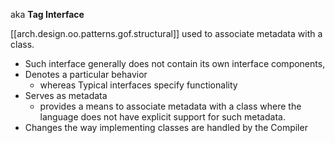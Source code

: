 
aka **Tag Interface**

[[arch.design.oo.patterns.gof.structural]] used to associate metadata with a class.

- Such interface generally does not contain its own interface components,
- Denotes a particular behavior
  - whereas Typical interfaces specify functionality
- Serves as metadata
  - provides a means to associate metadata with a class where the language does not have explicit support for such metadata.
- Changes the way implementing classes are handled by the Compiler